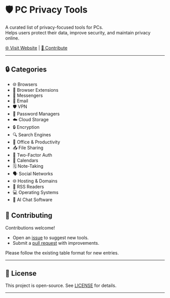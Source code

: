 # 🛡️ PC Privacy Tools

A curated list of privacy-focused tools for PCs.  
Helps users protect their data, improve security, and maintain privacy online.

[🌐 Visit Website](https://pc-privacytools.org) | [💬 Contribute](https://github.com/OpenZenta/pc-privacy-list/issues)

---

## 🔒 Categories

- 🌐 Browsers  
- 🧩 Browser Extensions  
- 💬 Messengers  
- 📧 Email  
- 🛡️ VPN  
- 🔑 Password Managers  
- ☁️ Cloud Storage  
- 🔒 Encryption  
- 🔍 Search Engines  
- 📝 Office & Productivity  
- 📤 File Sharing  
- 🔐 Two-Factor Auth  
- 📅 Calendars  
- 🗒️ Note-Taking  
- 🗣️ Social Networks  
- 🌐 Hosting & Domains  
- 📰 RSS Readers  
- 💻 Operating Systems  
- 🤖 AI Chat Software  

## 📢 Contributing

Contributions welcome!  
- Open an [issue](https://github.com/OpenZenta/pc-privacy-list/issues) to suggest new tools.  
- Submit a [pull request](https://github.com/OpenZenta/pc-privacy-list/pulls) with improvements.  

Please follow the existing table format for new entries.

---

## 📝 License

This project is open-source. See [LICENSE](LICENSE) for details.

---



